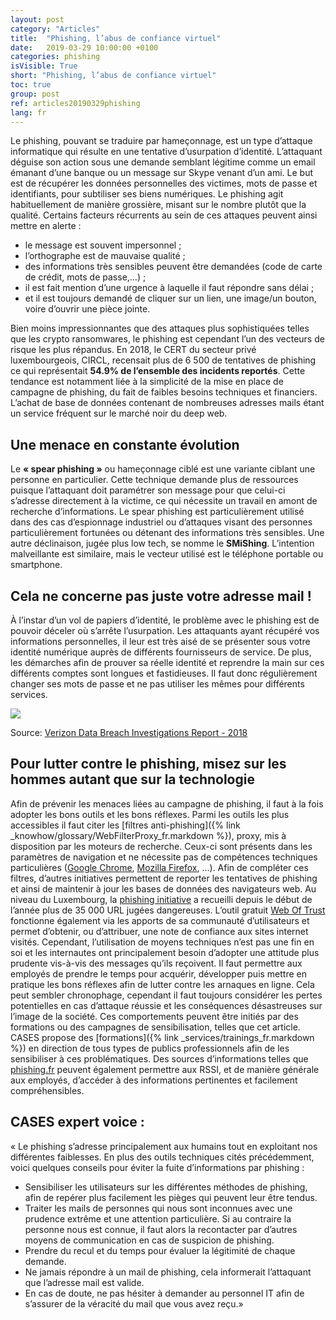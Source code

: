 ```yaml
---
layout: post
category: "Articles"
title:  "Phishing, l’abus de confiance virtuel"
date:   2019-03-29 10:00:00 +0100
categories: phishing
isVisible: True
short: "Phishing, l’abus de confiance virtuel"
toc: true
group: post
ref: articles20190329phishing
lang: fr
---
```

Le phishing, pouvant se traduire par hameçonnage, est un type d’attaque informatique qui résulte en une tentative d’usurpation d’identité. L’attaquant déguise son action sous une demande semblant légitime comme un email émanant d’une banque ou un message sur Skype venant d’un ami. Le but est de récupérer les données personnelles des victimes, mots de passe et identifiants, pour subtiliser ses biens numériques. Le phishing agit habituellement de manière grossière, misant sur le nombre plutôt que la qualité. Certains facteurs récurrents au sein de ces attaques peuvent ainsi mettre en alerte :
* le message est souvent impersonnel ;
* l’orthographe est de mauvaise qualité ;
* des informations très sensibles peuvent être demandées (code de carte de crédit, mots de passe,…) ;
*	il est fait mention d’une urgence à laquelle il faut répondre sans délai ;
*	et il est toujours demandé de cliquer sur un lien, une image/un bouton, voire d’ouvrir une pièce jointe.

Bien moins impressionnantes que des attaques plus sophistiquées telles que les crypto ransomwares, le phishing est cependant l’un des vecteurs de risque les plus répandus. En 2018, le CERT du secteur privé luxembourgeois, CIRCL, recensait plus de 6 500 de tentatives de phishing ce qui représentait **54.9% de l’ensemble des incidents reportés**. Cette tendance est notamment liée à la simplicité de la mise en place de campagne de phishing, du fait de faibles besoins techniques et financiers. L’achat de base de données contenant de nombreuses adresses mails étant un service fréquent sur le marché noir du deep web.

## Une menace en constante évolution
Le **« spear phishing »** ou hameçonnage ciblé est une variante ciblant une personne en particulier. Cette technique demande plus de ressources puisque l’attaquant doit paramétrer son message pour que celui-ci s’adresse directement à la victime, ce qui nécessite un travail en amont de recherche d’informations. Le spear phishing est particulièrement utilisé dans des cas d’espionnage industriel ou d’attaques visant des personnes particulièrement fortunées ou détenant des informations très sensibles. Une autre déclinaison, jugée plus low tech, se nomme le **SMiShing**. L’intention malveillante est similaire, mais le vecteur utilisé est le téléphone portable ou smartphone.

## Cela ne concerne pas juste votre adresse mail !
À l’instar d’un vol de papiers d’identité, le problème avec le phishing est de pouvoir déceler où s’arrête l’usurpation. Les attaquants ayant récupéré vos informations personnelles, il leur est très aisé de se présenter sous votre identité numérique auprès de différents fournisseurs de service. De plus, les démarches afin de prouver sa réelle identité et reprendre la main sur ces différents comptes sont longues et fastidieuses. Il faut donc régulièrement changer ses mots de passe et ne pas utiliser les mêmes pour différents services.

<img src="{% link assets/img/2019/phishing_fr.png %}" />

Source: [Verizon Data Breach Investigations Report - 2018](https://www.phishingbox.com/assets/files/images/Verizon-Data-Breach-Investigations-Report-2018.pdf)

## Pour lutter contre le phishing, misez sur les hommes autant que sur la technologie
Afin de prévenir les menaces liées au campagne de phishing, il faut à la fois adopter les bons outils et les bons réflexes.
Parmi les outils les plus accessibles il faut citer les [filtres anti-phishing]({% link _knowhow/glossary/WebFilterProxy_fr.markdown %}), proxy, mis à disposition par les moteurs de recherche. Ceux-ci sont présents dans les paramètres de navigation et ne nécessite pas de compétences techniques particulières ([Google Chrome](https://support.google.com/chrome/answer/114836?hl=fr&ref_topic=7437824), [Mozilla Firefox](https://support.mozilla.org/en-US/kb/how-does-phishing-and-malware-protection-work), …). Afin de compléter ces filtres, d’autres initiatives permettent de reporter les tentatives de phishing et ainsi de maintenir à jour les bases de données des navigateurs web. Au niveau du Luxembourg, la [phishing initiative](https://phishing-initiative.lu/contrib/) a recueilli depuis le début de l’année plus de 35 000 URL jugées dangereuses. L’outil gratuit [Web Of Trust](https://www.mywot.com/) fonctionne également via les apports de sa communauté d’utilisateurs et permet d’obtenir, ou d’attribuer, une note de confiance aux sites internet visités.
Cependant, l’utilisation de moyens techniques n’est pas une fin en soi et les internautes ont principalement besoin d’adopter une attitude plus prudente vis-à-vis des messages qu’ils reçoivent. Il faut permettre aux employés de prendre le temps pour acquérir, développer puis mettre en pratique les bons réflexes afin de lutter contre les arnaques en ligne. Cela peut sembler chronophage, cependant il faut toujours considérer les pertes potentielles en cas d’attaque réussie et les conséquences désastreuses sur l’image de la société. Ces comportements peuvent être initiés par des formations ou des campagnes de sensibilisation, telles que cet article. CASES propose des [formations]({% link _services/trainings_fr.markdown %}) en direction de tous types de publics professionnels afin de les sensibiliser à ces problématiques. Des sources d’informations telles que [phishing.fr](http://phishing.fr) peuvent également permettre aux RSSI, et de manière générale aux employés, d’accéder à des informations pertinentes et facilement compréhensibles.

## CASES expert voice :
« Le phishing s’adresse principalement aux humains tout en exploitant nos différentes faiblesses. En plus des outils techniques cités précédemment, voici quelques conseils pour éviter la fuite d’informations par phishing :
*	Sensibiliser les utilisateurs sur les différentes méthodes de phishing, afin de repérer plus facilement les pièges qui peuvent leur être tendus.
*	Traiter les mails de personnes qui nous sont inconnues avec une prudence extrême et une attention particulière. Si au contraire la personne nous est connue, il faut alors la recontacter par d’autres moyens de communication en cas de suspicion de phishing.
*	Prendre du recul et du temps pour évaluer la légitimité de chaque demande.
*	Ne jamais répondre à un mail de phishing, cela informerait l’attaquant que l’adresse mail est valide.
*	En cas de doute, ne pas hésiter à demander au personnel IT afin de s’assurer de la véracité du mail que vous avez reçu.»
